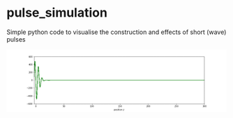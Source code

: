 # pulse_simulation
Simple python code to visualise the construction and effects of short (wave) pulses

![](animation.gif)

